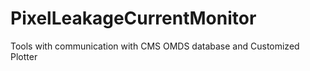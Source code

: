 # PixelLeakageCurrentMonitor
Tools with communication with CMS OMDS database and Customized Plotter
